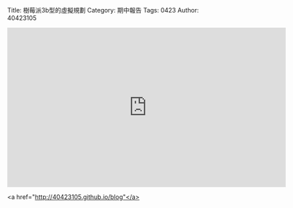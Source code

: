Title: 樹莓派3b型的虛擬規劃
Category: 期中報告
Tags: 0423
Author: 40423105
<iframe src="https://player.vimeo.com/video/163775965" width="640" height="368" frameborder="0" webkitallowfullscreen mozallowfullscreen allowfullscreen></iframe>

<a href="http://40423105.github.io/blog"</a>
